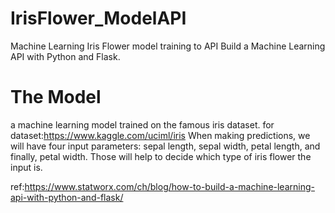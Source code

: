 # IrisFlower_ModelAPI
Machine Learning Iris Flower model training to API
Build a Machine Learning API with Python and Flask.


# The Model
a machine learning model trained on the famous iris dataset. 
for dataset:https://www.kaggle.com/uciml/iris
When making predictions, we will have four input parameters: sepal length, sepal width, petal length, and finally, petal width. 
Those will help to decide which type of iris flower the input is.







ref:https://www.statworx.com/ch/blog/how-to-build-a-machine-learning-api-with-python-and-flask/
